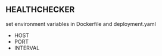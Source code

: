 ## HEALTHCHECKER

set environment variables in Dockerfile and deployment.yaml 

- HOST
- PORT
- INTERVAL
